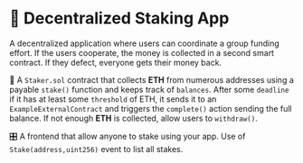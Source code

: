 # 🔏 Decentralized Staking App

A decentralized application where users can coordinate a group funding effort. If the users cooperate, the money is collected in a second smart contract. If they defect, everyone gets their money back. 

🏦 A `Staker.sol` contract that collects **ETH** from numerous addresses using a payable `stake()` function and keeps track of `balances`. After some `deadline` if it has at least some `threshold` of ETH, it sends it to an `ExampleExternalContract` and triggers the `complete()` action sending the full balance. If not enough **ETH** is collected, allow users to `withdraw()`.

🎛 A frontend that allow anyone to stake using your app. Use of `Stake(address,uint256)` event to list all stakes.